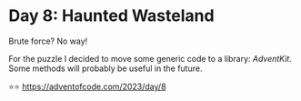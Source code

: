 # Day 8: Haunted Wasteland

Brute force? No way!

For the puzzle I decided to move some generic code to a library: _AdventKit_. 
Some methods will probably be useful in the future.

⭐️⭐️ https://adventofcode.com/2023/day/8
